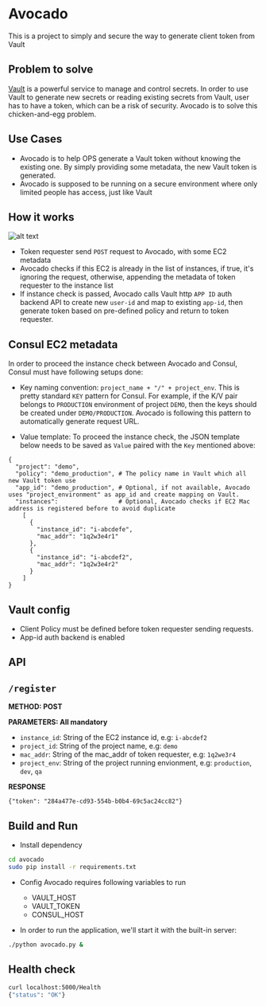# Avocado
This is a project to simply and secure the way to generate client token from Vault

## Problem to solve
[Vault](https://www.vaultproject.io/) is a powerful service to manage and control secrets. In order to use Vault to generate new secrets or reading existing secrets from Vault, user has to have a token, which can be a risk of security. Avocado is to solve this chicken-and-egg problem.

## Use Cases
- Avocado is to help OPS generate a Vault token without knowing the existing one. By simply providing some metadata, the new Vault token is generated.
- Avocado is supposed to be running on a secure environment where only limited people has access, just like Vault

## How it works
![alt text](https://raw.githubusercontent.com/minzhang28/Avocado/master/Avocado.png)

- Token requester send `POST` request to Avocado, with some EC2 metadata
- Avocado checks if this EC2 is already in the list of instances, if true, it's ignoring the request, otherwise, appending the metadata of token requester to the instance list
- If instance check is passed, Avocado calls Vault http `APP ID` auth backend API to create new `user-id` and map to existing `app-id`, then generate token based on pre-defined policy and return to token requester.

## Consul EC2 metadata
In order to proceed the instance check between Avocado and Consul, Consul must have following setups done:
- Key naming convention:  `project_name + "/" + project_env`. This is pretty standard `KEY` pattern for Consul. For example, if the K/V pair belongs to `PRODUCTION` environment of project `DEMO`, then the keys should be created under `DEMO/PRODUCTION`. Avocado is following this pattern to automatically generate request URL.

- Value template: To proceed the instance check, the JSON template below needs to be saved as `Value` paired with the `Key` mentioned above:
```
{
  "project": "demo",
  "policy": "demo_production", # The policy name in Vault which all new Vault token use
  "app_id": "demo_production", # Optional, if not available, Avocado uses "project_environment" as app_id and create mapping on Vault.
  "instances":                 # Optional, Avocado checks if EC2 Mac address is registered before to avoid duplicate
    [
      {
        "instance_id": "i-abcdefe",
        "mac_addr": "1q2w3e4r1"
      },
      {
        "instance_id": "i-abcdef2",
        "mac_addr": "1q2w3e4r2"
      }
    ]
}
```

## Vault config
- Client Policy must be defined before token requester sending requests.
- App-id auth backend is enabled

## API

## `/register`
**METHOD: POST**

**PARAMETERS: All mandatory**
- `instance_id`: String of the EC2 instance id, e.g: `i-abcdef2`
- `project_id`: String of the project name, e.g: `demo`
- `mac_addr`: String of the mac_addr of token requester, e.g: `1q2we3r4`
- `project_env`: String of the project running envionment, e.g: `production`, `dev`, `qa`


**RESPONSE**
```
{"token": "284a477e-cd93-554b-b0b4-69c5ac24cc82"}
```

## Build and Run
- Install dependency
```bash
cd avocado
sudo pip install -r requirements.txt
```

- Config
Avocado requires following variables to run
  - VAULT_HOST
  - VAULT_TOKEN
  - CONSUL_HOST

- In order to run the application, we'll start it with the built-in server:
```bash
./python avocado.py &
```

## Health check
```bash
curl localhost:5000/Health
{"status": "OK"}
```
